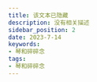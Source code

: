 ```yaml
---
title: 该文本已隐藏
description: 没有相关描述
sidebar_position: 2
date: 2023-7-14
keywords:
- 琴和碎碎念
tags: 
- 琴和碎碎念
---
```


<!--

# 找到它

是因为当时五月份我面临找工作了，并且我都已经在上班了。最重要的一点还是**如果等到六月份，毕业季得房租应该会比较贵，且不好找，所以就决定提前下手**

原本打算了和朋友合租套二的，但是琴想有独卫，但是又说她没怎么住，所以还是看我的意愿。琴的社交又比较广，所以也看了几个中介，所以五一放假五天，后面两天我就打算去线下看房。

首先我去晨风村看了看，但是进去之后看到，里面的房子是很便宜，一个月才600，但是环境就真不是我想的那样美好，所以还是排除了。然后去琴了解到的中介那看套一，一个月差不多1500吧，挺小的一房子，但是就是有点贵，暂时考虑一下。**跟琴最终的理想的还是租一个套一，就是有独卫，但是厨房洗衣机共用。**

在五月四号的下午，我们看到了一家，应该是一个租房公司的房源，就在学校附近，离地铁站也近，还是主卧，带空调，一个月900，水气他们包了，我们就只需要给电费。这个不错啊，我直接马上去看房，然后进去看了一下：主卧在最里面，然后次卧有三间，其实是两间的，只是客厅被隔开，弄成了一个卧室。大小也合适，我录了像给琴看看。

# 拿下它

经过跟琴的商量，决定就这个了，直接签合同啦！900还是算便宜，也在我的预设以内。于是乎我们当天下午就签订了，傍晚那个时候琴跟我就去打扫了一下房间，这是我们第一次见到它的样子：

![1](../../static/life_Page/LOVE/self_Home/5.jpg)

感觉真不错啊，我们的规划是：**靠窗的地方我放一个桌子放我的电脑和显示器，然后地上弄点地毯，进门就脱鞋子，右边靠墙的地方就弄个衣架子挂衣服，那个小桌子就给琴放她的化妆品。**

在之后的一周之内，我们就用我们存下的钱，琴买了一些家里面需要的东西。

--------------------------------------分割线-----------------------------------------------

（写到上面的时候，我添加图片的时候看到了我之前保存了这个文档想记录的东西，然后寻找路径去看，发现搬家的事我已经记录了，既然如此那么我就在下文记录下我们同居生活叭）

# 琴还没放假篇

五六月琴还没放假，还要上课，所以她那会一般就是周二，周五过来，周六周天也在，所以很多时候我都是晚上自己吃，虽然有厨房，但是每天下班回来都有点累了，就在楼下随便吃点就完事了。只有她过来的时候，我们煮点饺子抄手小吃来吃，因为那个时候我们的餐具也不是非常的齐全，很多时候都是用同居的哥们的。

总之啊，琴没放假的时候，我一个人还是很随意的，也没那么多的乐趣。

# 琴放假篇

我毕业之后，应该是六月底左右，她也进入了考试周，她就把书拿到这边来复习了，那个时候，我爸妈也给我寄了些锅碗瓢盆过来，我们能够“自力更生”的装备才算比较齐全，然后也添置了些许的调料，我们就可以正式开始做饭吃噜。

![2](../../static/life_Page/LOVE/self_Home/6.jpg)

上面是琴那天很晚了还在我的电脑桌那边复习，我偷偷拍下来的，啊哈哈哈可别告诉她。有一说一我们一起布置的家还是很温馨的，我电脑桌布置的也不错，游戏办公都很舒适，特别是在618买了个电脑支架，那叫一个爽捏。

之后他放假，我每天上班，回来就能吃到热乎乎的饭菜，这的是非常的美妙啦。他们的室友调侃她是保姆，啊哈哈哈😽。

- 特别是有一天
  那天她晚上有个拍摄，所以四点过出门嘛，我六点过才回家，没想到她四点给我发消息说菜已经给我弄好了，热一下就能吃，饭在电饭煲里面煮着（但是忘记按煮饭按钮了，哈哈）这样的好老婆上哪去找，打着探照灯都找不到属于是！
  ![3](../../static/life_Page/LOVE/self_Home/7.jpg)

  《   真的家人们谁懂啊，我哭死：)  》

然后就是我们一起吃的很多很多的饭菜以及有一次我们一起做饭~~🙊：

![4](../../static/life_Page/LOVE/self_Home/8.jpg)
![5](../../static/life_Page/LOVE/self_Home/9.jpg)

- 当然还有就是每天晚上睡觉时光喽，夏天了逐渐升温了，晚上洗了澡我们都会开空调，我习惯性的在我电脑桌这坐着玩会，写会笔记，学习一会什么的，一般到十一点左右我再上床准备睡觉；但是琴不一样啊，她一般就是躺在床上玩（2023-7-14-22：7此时我正在写这段话，她在床上四仰八叉，哦不对，反正就是舒舒服服躺着啊哈哈怪可爱的，穿个小内内🙊🙈）OK，然后我十一点上床的时候，她真的很暖和很暖和，就是个暖宝宝一样，舒服的嘞，“你有过人的体温吗！🤗🤗🤗🤗🤗”“ohhh~~胖宝宝胖宝宝，哈基米哈基米~”

# 💖
总之跟琴住在一起还是很开心的，每天回家都很安心，吃了饭之后暑气退去，下楼吹吹风，真是惬意啊；刚开始的时候睡眠会有点不好，有点不习惯的样子，现在睡得可安心了，那叫一个安稳得嘞！

不说了，我要上去抱着胖宝宝去了~💨

-->